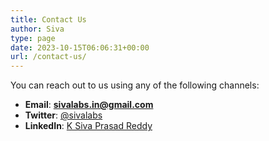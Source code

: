 ```yaml
---
title: Contact Us
author: Siva
type: page
date: 2023-10-15T06:06:31+00:00
url: /contact-us/
---
```


You can reach out to us using any of the following channels:

* **Email**: **sivalabs.in@gmail.com**
* **Twitter**: [@sivalabs](https://twitter.com/sivalabs)
* **LinkedIn**: [K Siva Prasad Reddy](https://www.linkedin.com/in/ksivaprasadreddy/)